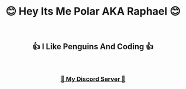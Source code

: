 <h1 align="center">😊 Hey Its Me Polar AKA Raphael 😊</h1>
<br>
<h2 align="center">👍 I Like Penguins And Coding 👍</h2>
<br>
<h3 align="center"><a href="https://dsc.gg/polar69">🔗 My Discord Server 🔗</a></h3>
